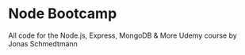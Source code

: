 # Node Bootcamp

All code for the Node.js, Express, MongoDB & More Udemy course by Jonas Schmedtmann
